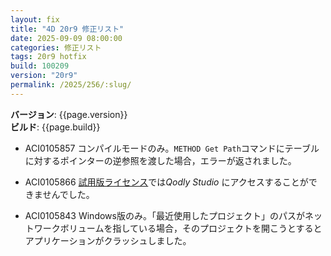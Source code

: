 ```yaml
---
layout: fix
title: "4D 20r9 修正リスト"
date: 2025-09-09 08:00:00
categories: 修正リスト
tags: 20r9 hotfix
build: 100209
version: "20r9"
permalink: /2025/256/:slug/
---
```


**バージョン**: {{page.version}}  
**ビルド**: {{page.build}} 

* ACI0105857 コンパイルモードのみ。`METHOD Get Path`コマンドにテーブルに対するポインターの逆参照を渡した場合，エラーが返されました。

* ACI0105866 [試用版ライセンス](https://jp.4d.com/4d-free-trial/)では*Qodly Studio* にアクセスすることができませんでした。

* ACI0105843 Windows版のみ。「最近使用したプロジェクト」のパスがネットワークボリュームを指している場合，そのプロジェクトを開こうとするとアプリケーションがクラッシュしました。